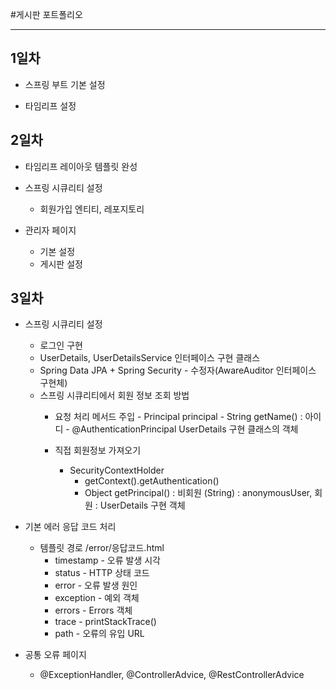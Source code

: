 #게시판 포트폴리오
***
## 1일차
* 스프링 부트 기본 설정

* 타임리프 설정


## 2일차
* 타임리프 레이아웃 템플릿 완성

* 스프링 시큐리티 설정
  - 회원가입 엔티티, 레포지토리

* 관리자 페이지
  - 기본 설정
  - 게시판 설정


## 3일차
* 스프링 시큐리티 설정
  - 로그인 구현
  - UserDetails, UserDetailsService 인터페이스 구현 클래스
  - Spring Data JPA + Spring Security - 수정자(AwareAuditor 인터페이스 구현체)
  - 스프링 시큐리티에서 회원 정보 조회 방법
     - 요청 처리 메서드 주입
           - Principal principal - String getName() : 아이디
           - @AuthenticationPrincipal UserDetails 구현 클래스의 객체
           
      - 직접 회원정보 가져오기
           - SecurityContextHolder
              - getContext().getAuthentication()
              - Object getPrincipal() : 비회원 (String) : anonymousUser, 회원 : UserDetails 구현 객체

* 기본 에러 응답 코드 처리
  - 템플릿 경로 /error/응답코드.html
     - timestamp - 오류 발생 시각
     - status - HTTP 상태 코드
     - error - 오류 발생 원인
     - exception - 예외 객체
     - errors - Errors 객체
     - trace - printStackTrace()
     - path - 오류의 유입 URL

* 공통 오류 페이지
  - @ExceptionHandler, @ControllerAdvice, @RestControllerAdvice